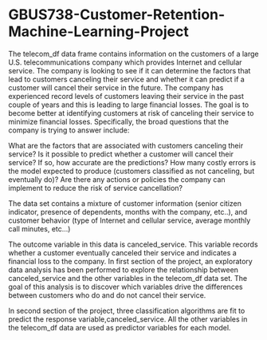 # GBUS738-Customer-Retention-Machine-Learning-Project
The telecom_df data frame contains information on the customers of a large U.S. telecommunications company which provides Internet and cellular service.  The company is looking to see if it can determine the factors that lead to customers canceling their service and whether it can predict if a customer will cancel their service in the future.  The company has experienced record levels of customers leaving their service in the past couple of years and this is leading to large financial losses.  The goal is to become better at identifying customers at risk of canceling their service to minimize financial losses.
Specifically, the broad questions that the company is trying to answer include:



What are the factors that are associated with customers canceling their service?
Is it possible to predict whether a customer will cancel their service? If so, how accurate are the predictions?
How many costly errors is the model expected to produce (customers classified as not canceling, but eventually do)?
Are there any actions or policies the company can implement to reduce the risk of service cancellation?


The data set contains a mixture of customer information (senior citizen indicator, presence of dependents, months with the company, etc..), and customer behavior (type of Internet and cellular service, average monthly call minutes, etc…)

The outcome variable in this data is canceled_service. This variable records whether a customer eventually canceled their service and indicates a financial loss to the company.
In first section of the project, an exploratory data analysis has been performed to explore the relationship between canceled_service and the other variables in the telecom_df data set. The goal of this analysis is to discover which variables drive the differences between customers who do and do not cancel their service.

In second section of the project, three classification algorithms are fit to predict the response variable,canceled_service. All the other variables in the telecom_df data are used as predictor variables for each model.
